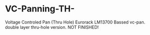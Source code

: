 # VC-Panning-TH-
Voltage Controled Pan (Thru Hole) Eurorack
LM13700 Bassed vc-pan. double layer thru-hole version. NOT FINISHED! 
